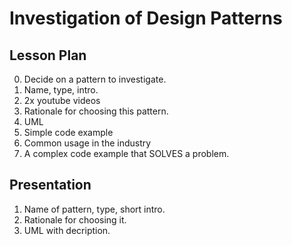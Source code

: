 # Investigation of Design Patterns

## Lesson Plan
0. Decide on a pattern to investigate.
1. Name, type, intro.
2. 2x youtube videos
3. Rationale for choosing this pattern.
4. UML
5. Simple code example 
6. Common usage in the industry
7. A complex code example that SOLVES a problem.

## Presentation
1. Name of pattern, type, short intro.
2. Rationale for choosing it.
3. UML with decription.